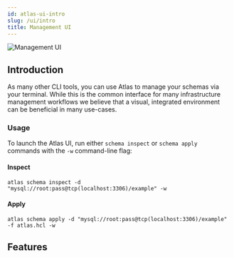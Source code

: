 ```yaml
---
id: atlas-ui-intro
slug: /ui/intro
title: Management UI
---
```


![Management UI](https://blog.ariga.io/uploads/images/posts/atlas-v0.3.0/atlas-post-ui.png)

## Introduction

As many other CLI tools, you can use Atlas to manage your schemas via your terminal.
While this is the common interface for many infrastructure management workflows
we believe that a visual, integrated environment can be beneficial in many use-cases.

### Usage

To launch the Atlas UI, run either `schema inspect` or `schema apply` commands with the `-w` command-line
flag:

#### Inspect
```
atlas schema inspect -d "mysql://root:pass@tcp(localhost:3306)/example" -w
```

#### Apply
```
atlas schema apply -d "mysql://root:pass@tcp(localhost:3306)/example" -f atlas.hcl -w
```

## Features

### 